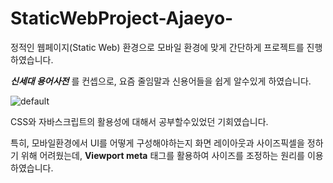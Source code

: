 # **StaticWebProject-Ajaeyo-**

정적인 웹페이지(Static Web) 환경으로 모바일 환경에 맞게 간단하게 프로젝트를 진행하였습니다.

***신세대 용어사전***  를 컨셉으로, 요즘 줄임말과 신용어들을 쉽게 알수있게 하였습니다.





![default](https://user-images.githubusercontent.com/32234263/41753504-c45b9e74-7608-11e8-87f2-349d9434d978.jpg)



CSS와 자바스크립트의 활용성에 대해서 공부할수있었던 기회였습니다.

특히, 모바일환경에서 UI를 어떻게 구성해야하는지 화면 레이아웃과 사이즈픽셀을 정하기 위해 어려웠는데, **Viewport meta** 태그를 활용하여 사이즈를 조정하는 원리를 이용하였습니다.

